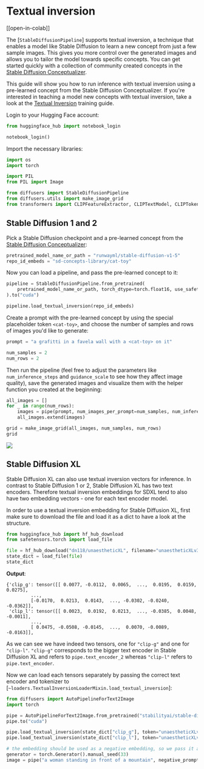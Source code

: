 # Textual inversion

[[open-in-colab]]

The [`StableDiffusionPipeline`] supports textual inversion, a technique that enables a model like Stable Diffusion to learn a new concept from just a few sample images. This gives you more control over the generated images and allows you to tailor the model towards specific concepts. You can get started quickly with a collection of community created concepts in the [Stable Diffusion Conceptualizer](https://huggingface.co/spaces/sd-concepts-library/stable-diffusion-conceptualizer).

This guide will show you how to run inference with textual inversion using a pre-learned concept from the Stable Diffusion Conceptualizer. If you're interested in teaching a model new concepts with textual inversion, take a look at the [Textual Inversion](./training/text_inversion) training guide.

Login to your Hugging Face account:

```py
from huggingface_hub import notebook_login

notebook_login()
```

Import the necessary libraries:

```py
import os
import torch

import PIL
from PIL import Image

from diffusers import StableDiffusionPipeline
from diffusers.utils import make_image_grid
from transformers import CLIPFeatureExtractor, CLIPTextModel, CLIPTokenizer
```

## Stable Diffusion 1 and 2

Pick a Stable Diffusion checkpoint and a pre-learned concept from the [Stable Diffusion Conceptualizer](https://huggingface.co/spaces/sd-concepts-library/stable-diffusion-conceptualizer):

```py
pretrained_model_name_or_path = "runwayml/stable-diffusion-v1-5"
repo_id_embeds = "sd-concepts-library/cat-toy"
```

Now you can load a pipeline, and pass the pre-learned concept to it:

```py
pipeline = StableDiffusionPipeline.from_pretrained(
    pretrained_model_name_or_path, torch_dtype=torch.float16, use_safetensors=True
).to("cuda")

pipeline.load_textual_inversion(repo_id_embeds)
```

Create a prompt with the pre-learned concept by using the special placeholder token `<cat-toy>`, and choose the number of samples and rows of images you'd like to generate:

```py
prompt = "a grafitti in a favela wall with a <cat-toy> on it"

num_samples = 2
num_rows = 2
```

Then run the pipeline (feel free to adjust the parameters like `num_inference_steps` and `guidance_scale` to see how they affect image quality), save the generated images and visualize them with the helper function you created at the beginning:

```py
all_images = []
for _ in range(num_rows):
    images = pipe(prompt, num_images_per_prompt=num_samples, num_inference_steps=50, guidance_scale=7.5).images
    all_images.extend(images)

grid = make_image_grid(all_images, num_samples, num_rows)
grid
```

<div class="flex justify-center">
    <img src="https://huggingface.co/datasets/huggingface/documentation-images/resolve/main/diffusers/textual_inversion_inference.png">
</div>


## Stable Diffusion XL

Stable Diffusion XL can also use textual inversion vectors for inference. In contrast to Stable Diffusion 1 or 2, Stable Diffusion XL has two text encoders. Therefore textual inversion embeddings for SDXL tend to also have two embedding vectors - one for each text encoder model.

In order to use a textual inversion embedding for Stable Diffusion XL, first make sure to download the file 
and load it as a dict to have a look at the structure.

```py
from huggingface_hub import hf_hub_download
from safetensors.torch import load_file

file = hf_hub_download("dn118/unaestheticXL", filename="unaestheticXLv31.safetensors")
state_dict = load_file(file)
state_dict
```

**Output**:
```
{'clip_g': tensor([[ 0.0077, -0.0112,  0.0065,  ...,  0.0195,  0.0159,  0.0275],
         ...,
         [-0.0170,  0.0213,  0.0143,  ..., -0.0302, -0.0240, -0.0362]],
 'clip_l': tensor([[ 0.0023,  0.0192,  0.0213,  ..., -0.0385,  0.0048, -0.0011],
         ...,
         [ 0.0475, -0.0508, -0.0145,  ...,  0.0070, -0.0089, -0.0163]],
```

As we can see we have indeed two tensors, one for `"clip-g"` and one for `"clip-l"`.
`"clip-g"` corresponds to the bigger text encoder in Stable Diffusion XL and refers to 
`pipe.text_encoder_2` whereas `"clip-l"` refers to `pipe.text_encoder`.

Now we can load each tensors separately by passing the correct text encoder and tokenizer 
to [`~loaders.TextualInversionLoaderMixin.load_textual_inversion`]:

```py
from diffusers import AutoPipelineForText2Image
import torch

pipe = AutoPipelineForText2Image.from_pretrained("stabilityai/stable-diffusion-xl-base-1.0", variant="fp16", torch_dtype=torch.float16)
pipe.to("cuda")

pipe.load_textual_inversion(state_dict["clip_g"], token="unaestheticXLv31", text_encoder=pipe.text_encoder_2, tokenizer=pipe.tokenizer_2)
pipe.load_textual_inversion(state_dict["clip_l"], token="unaestheticXLv31", text_encoder=pipe.text_encoder, tokenizer=pipe.tokenizer)

# the embedding should be used as a negative embedding, so we pass it as a negative prompt
generator = torch.Generator().manual_seed(33)
image = pipe("a woman standing in front of a mountain", negative_prompt="unaestheticXLv31", generator=generator).images[0]
```
